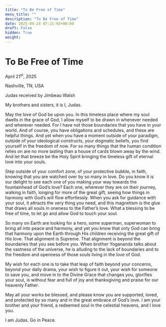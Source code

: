 ```yaml
---
title: "To Be Free of Time"
menu_title: ""
description: "To Be Free of Time"
date: 2025-04-24 07:21:03+00:00
draft: False
hidden: True
weight:
---
```

# To Be Free of Time

April 21<sup>st</sup>, 2025

Nashville, TN, USA

Judas received by Jimbeau Walsh

My brothers and sisters, it is I, Judas.

May the love of God be upon you. In this timeless place where my soul dwells in the grace of God, I allow myself to be drawn in whenever needed and wherever needed. For I have not those boundaries that you have in your world. And of course, you have obligations and schedules, and these are helpful things. And yet when you have a moment outside of your paradigm, outside of your ideological constructs, your dogmatic beliefs, you find yourself in the freedom of now. For so many things that the human condition relies on are no more lasting than a house of cards blown away by the wind. And let that breeze be the Holy Spirit bringing the timeless gift of eternal love into your souls.

Step outside of your comfort zone, of your protective bubble, in faith, knowing that you are watched over by so many in love. Do you know it is our delight to see each one of you making your way towards the fountainhead of God’s love?  Each one, wherever they are on their journey, walking in faith, longing for more of the great gift, seeing how things in harmony with God’s will flow effortlessly. When you ask for guidance with your soul, it attracts the very thing you need, and this magnetism is the glue that draws all souls in oneness to the Father’s love. What a blessing to be free of time, to let go and allow God to touch your soul.

So many on Earth are looking for a hero, some superman, superwoman to bring all into peace and harmony, and yet you know that only God can bring that harmony upon the Earth through His children receiving the great gift of His love. That alignment is Supreme. That alignment is beyond the boundaries that you see before you. When brother Yogananda talks about the vastness of the universe, he is alluding to the lack of boundaries and to the freedom and openness of those souls living in the love of God.

My wish for each one is to take that leap of faith beyond your concerns, beyond your daily drama, your wish to figure it out, your wish for someone to save you, and move in to the Divine Grace that changes you, glorifies your soul, is without fear and full of joy and thanksgiving and praise for our heavenly Father.

May all your works be blessed, and please know you are supported, loved, and protected by so many and in the great embrace of God’s love. I am your brother and your friend, a redeemed soul in the celestial heavens, and I love you.

I am Judas. Go in Peace.
